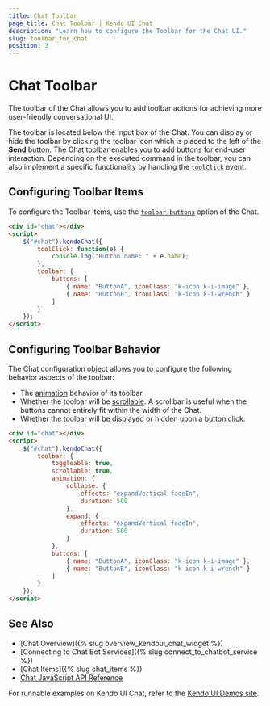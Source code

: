 ```yaml
---
title: Chat Toolbar
page_title: Chat Toolbar | Kendo UI Chat
description: "Learn how to configure the Toolbar for the Chat UI."
slug: toolbar_for_chat
position: 3
---
```


# Chat Toolbar

The toolbar of the Chat allows you to add toolbar actions for achieving more user-friendly conversational UI.

The toolbar is located below the input box of the Chat. You can display or hide the toolbar by clicking the toolbar icon which is placed to the left of the **Send** button. The Chat toolbar enables you to add buttons for end-user interaction. Depending on the executed command in the toolbar, you can also implement a specific functionality by handling the [`toolClick`](/api/javascript/ui/chat/events/toolclick) event.

## Configuring Toolbar Items

To configure the Toolbar items, use the [`toolbar.buttons`](/api/javascript/ui/chat/configuration/toolbar.buttons) option of the Chat.

```html
<div id="chat"></div>
<script>
    $("#chat").kendoChat({
        toolClick: function(e) {
            console.log("Button name: " + e.name);
        },
        toolbar: {
            buttons: [
                { name: "ButtonA", iconClass: "k-icon k-i-image" },
                { name: "ButtonB", iconClass: "k-icon k-i-wrench" }
            ]
        }
    });
</script>
```

## Configuring Toolbar Behavior

The Chat configuration object allows you to configure the following behavior aspects of the toolbar:

* The [animation](/api/javascript/ui/chat/configuration/toolbar.animation) behavior of its toolbar.
* Whether the toolbar will be [scrollable](/api/javascript/ui/chat/configuration/toolbar.scrollable). A scrollbar is useful when the buttons cannot entirely fit within the width of the Chat.
* Whether the toolbar will be [displayed or hidden](/api/javascript/ui/chat/configuration/toolbar.toggleable) upon a button click.

```html
<div id="chat"></div>
<script>
    $("#chat").kendoChat({
        toolbar: {
            toggleable: true,
            scrollable: true,
            animation: {
                collapse: {
                    effects: "expandVertical fadeIn",
                    duration: 500
                },
                expand: {
                    effects: "expandVertical fadeIn",
                    duration: 500
                }
            },
            buttons: [
                { name: "ButtonA", iconClass: "k-icon k-i-image" },
                { name: "ButtonB", iconClass: "k-icon k-i-wrench" }
            ]
        }
    });
</script>
```

## See Also

* [Chat Overview]({% slug overview_kendoui_chat_widget %})
* [Connecting to Chat Bot Services]({% slug connect_to_chatbot_service %})
* [Chat Items]({% slug chat_items %})
* [Chat JavaScript API Reference](/api/javascript/ui/chat)

For runnable examples on Kendo UI Chat, refer to the [Kendo UI Demos site](http://demos.telerik.com/kendo-ui/chat/index).
